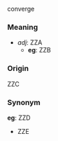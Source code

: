 converge
### Meaning
+ _adj_: ZZA
	+ __eg__: ZZB

### Origin

ZZC

### Synonym

__eg__: ZZD

+ ZZE


